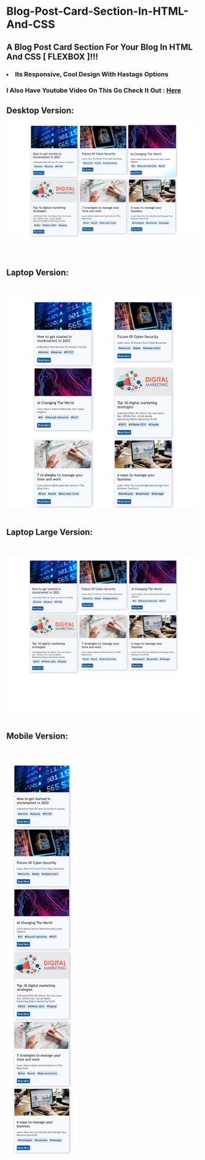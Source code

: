 # Blog-Post-Card-Section-In-HTML-And-CSS
<h2>A Blog Post Card Section For Your Blog In HTML And CSS [ FLEXBOX ]!!!</h2>
 <h3> <li>Its Responsive, Cool Design With Hastags Options</li></h3>
<h3> I Also Have Youtube Video On This Go Check It Out : <a href ="https://youtu.be/hcZ_XBEBJKA">Here</a></h3>
<h2>Desktop Version:</h2>

<img src="images/normaS.png">

<br></br>
<h2>Laptop Version:</h2>

<br></br>
<img src="images/laptopS.png">
<br></br>
<h2>Laptop Large Version:</h2>
<br></br>
<img src="images/laptopL.png">
<br></br>
<h2>Mobile Version:</h2>
<br></br>
<img src="images/mobile.png">

